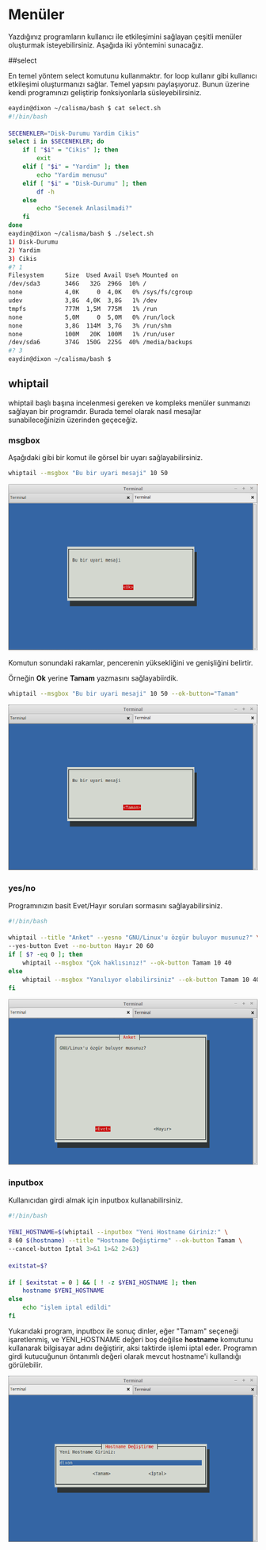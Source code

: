 # Menüler

Yazdığınız programların kullanıcı ile etkileşimini sağlayan çeşitli menüler oluşturmak isteyebilirsiniz. Aşağıda iki yöntemini sunacağız.

##select

En temel yöntem select komutunu kullanmaktır. for loop kullanır gibi kullanıcı etkileşimi oluşturmanızı sağlar. Temel yapsını paylaşıyoruz. Bunun üzerine kendi programınızı geliştirip fonksiyonlarla süsleyebilirsiniz.


```bash
eaydin@dixon ~/calisma/bash $ cat select.sh 
#!/bin/bash

SECENEKLER="Disk-Durumu Yardim Cikis"
select i in $SECENEKLER; do
    if [ "$i" = "Cikis" ]; then
        exit
    elif [ "$i" = "Yardim" ]; then
        echo "Yardim menusu"
    elif [ "$i" = "Disk-Durumu" ]; then
        df -h
    else
        echo "Secenek Anlasilmadi?"
    fi
done
eaydin@dixon ~/calisma/bash $ ./select.sh 
1) Disk-Durumu
2) Yardim
3) Cikis
#? 1
Filesystem      Size  Used Avail Use% Mounted on
/dev/sda3       346G   32G  296G  10% /
none            4,0K     0  4,0K   0% /sys/fs/cgroup
udev            3,8G  4,0K  3,8G   1% /dev
tmpfs           777M  1,5M  775M   1% /run
none            5,0M     0  5,0M   0% /run/lock
none            3,8G  114M  3,7G   3% /run/shm
none            100M   20K  100M   1% /run/user
/dev/sda6       374G  150G  225G  40% /media/backups
#? 3
eaydin@dixon ~/calisma/bash $
```

## whiptail

whiptail başlı başına incelenmesi gereken ve kompleks menüler sunmanızı sağlayan bir programdır. Burada temel olarak nasıl mesajlar sunabileceğinizin üzerinden geçeceğiz.

### msgbox

Aşağıdaki gibi bir komut ile görsel bir uyarı sağlayabilirsiniz.

```bash
whiptail --msgbox "Bu bir uyari mesaji" 10 50
```

![](images/uyari.png)

Komutun sonundaki rakamlar, pencerenin yüksekliğini ve genişliğini belirtir.

Örneğin **Ok** yerine **Tamam** yazmasını sağlayabiirdik.

```bash
whiptail --msgbox "Bu bir uyari mesaji" 10 50 --ok-button="Tamam"
```

![](images/uyari-tamam.png)


### yes/no

Programınızın basit Evet/Hayır soruları sormasını sağlayabilirsiniz.

```bash
#!/bin/bash

whiptail --title "Anket" --yesno "GNU/Linux'u özgür buluyor musunuz?" \
--yes-button Evet --no-button Hayır 20 60
if [ $? -eq 0 ]; then
    whiptail --msgbox "Çok haklısınız!" --ok-button Tamam 10 40
else
    whiptail --msgbox "Yanılıyor olabilirsiniz" --ok-button Tamam 10 40
fi
```
![](images/yesno.png)

### inputbox

Kullanıcıdan girdi almak için inputbox kullanabilirsiniz.

```bash
#!/bin/bash

YENI_HOSTNAME=$(whiptail --inputbox "Yeni Hostname Giriniz:" \ 
8 60 $(hostname) --title "Hostname Değiştirme" --ok-button Tamam \
--cancel-button İptal 3>&1 1>&2 2>&3)

exitstat=$?

if [ $exitstat = 0 ] && [ ! -z $YENI_HOSTNAME ]; then
    hostname $YENI_HOSTNAME
else
    echo "işlem iptal edildi"
fi
```

Yukarıdaki program, inputbox ile sonuç dinler, eğer "Tamam" seçeneği işaretlenmiş, ve YENI_HOSTNAME değeri boş değilse **hostname** komutunu kullanarak bilgisayar adını değiştirir, aksi taktirde işlemi iptal eder. Programın girdi kutucuğunun öntanımlı değeri olarak mevcut hostname'i kullandığı görülebilir.

![](images/inputbox.png)